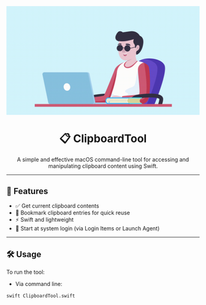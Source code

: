 <p align="center">
  <img src="demo.gif" width="800" alt="ClipboardTool Demo"/>
</p>

<h1 align="center">📋 ClipboardTool</h1>

<p align="center">
  A simple and effective macOS command-line tool for accessing and manipulating clipboard content using Swift.
</p>

---

## 🚀 Features

- ✅ Get current clipboard contents
- 📌 Bookmark clipboard entries for quick reuse
- ⚡ Swift and lightweight
- 🔄 Start at system login (via Login Items or Launch Agent)

---

## 🛠 Usage

To run the tool:
- Via command line:
```bash
swift ClipboardTool.swift
```